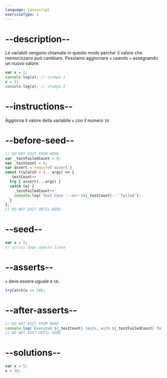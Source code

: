 ```yaml
---
language: javascript
exerciseType: 1
---
```


# --description--

Le variabili vengono chiamate in questo modo perche' il valore che memorizzano può cambiare.
Possiamo aggiornare `x` usando `=` assegnando un nuovo valore:
```javascript
var x = 1;
console.log(x); // stampa 1
x = 2;
console.log(x); // stampa 2
```

# --instructions--

Aggiorna il valore della variabile `x` con il numero `10`

# --before-seed--

```javascript
// DO NOT EDIT FROM HERE
var _testFailedCount = 0;
var _testCount = 0;
var assert = require('assert')
const tryCatch = (...args) => {
  _testCount++
  try { assert(...args) }
  catch (e) {
    _testFailedCount++
    console.log(`Test Case '--err-t${_testCount}--' failed`);
  }
};
// DO NOT EDIT UNTIL HERE
```

# --seed--

```javascript
var x = 5;
// scrivi dopo questa linea
```

# --asserts--

`x` deve essere uguale a `10`.

```javascript
tryCatch(x == 10);
```

# --after-asserts--

```javascript
// DO NOT EDIT FROM HERE 
console.log(`Executed ${_testCount} tests, with ${_testFailedCount} failures`);
// DO NOT EDIT UNTIL HERE
```

# --solutions--

```javascript
var x = 5;
x = 10;
```


